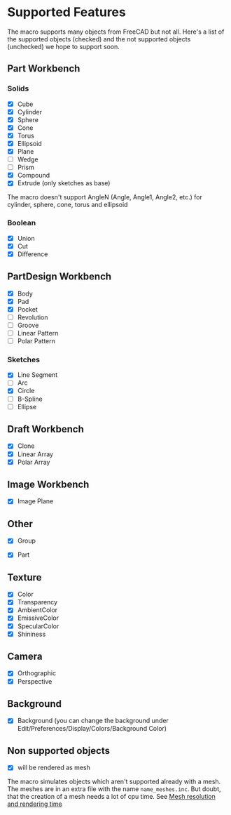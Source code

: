 # Supported Features
The macro supports many objects from FreeCAD but not all. Here's a list of the supported objects (checked) and the not supported objects (unchecked) we hope to support soon.

## Part Workbench
### Solids
- [x] Cube
- [x] Cylinder
- [x] Sphere
- [x] Cone
- [x] Torus
- [x] Ellipsoid
- [x] Plane
- [ ] Wedge
- [ ] Prism
- [x] Compound
- [x] Extrude (only sketches as base)

The macro doesn't support AngleN (Angle, Angle1, Angle2, etc.) for cylinder, sphere, cone, torus and ellipsoid

### Boolean

- [x] Union
- [x] Cut
- [x] Difference

## PartDesign Workbench

- [x] Body
- [x] Pad
- [x] Pocket
- [ ] Revolution
- [ ] Groove
- [ ] Linear Pattern
- [ ] Polar Pattern

### Sketches
- [x] Line Segment
- [ ] Arc
- [x] Circle
- [ ] B-Spline
- [ ] Ellipse

## Draft Workbench

- [x] Clone
- [x] Linear Array
- [x] Polar Array

## Image Workbench

- [x] Image Plane

## Other

- [x] Group
- [x] Part


## Texture
- [x] Color
- [x] Transparency
- [x] AmbientColor
- [x] EmissiveColor
- [x] SpecularColor
- [x] Shininess

## Camera

- [x] Orthographic
- [x] Perspective

## Background

- [x] Background (you can change the background under Edit/Preferences/Display/Colors/Background Color)

## Non supported objects

- [x] will be rendered as mesh

The macro simulates objects which aren't supported already with a mesh. The meshes are in an extra file with the name `name_meshes.inc`. But doubt, that the creation of a mesh needs a lot of cpu time. See [Mesh resolution and rendering time](tipsAndTricks.md#mesh-resolution-and-rendering-time)

